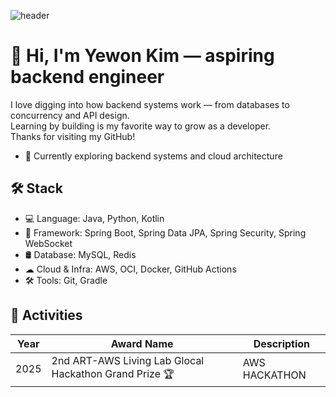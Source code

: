 ![header](https://capsule-render.vercel.app/api?type=waving&color=0:FFD159,100:C0EB3A&height=280&section=header&text=YewonKim's%20Repository&fontSize=40)

# 👋 Hi, I'm Yewon Kim — aspiring backend engineer

I love digging into how backend systems work — from databases to concurrency and API design.  
Learning by building is my favorite way to grow as a developer.  
Thanks for visiting my GitHub!

- 🔭 Currently exploring backend systems and cloud architecture

## 🛠 Stack
- 💻 Language: Java, Python, Kotlin
- 🌱 Framework: Spring Boot, Spring Data JPA, Spring Security, Spring WebSocket
- 🛢 Database: MySQL, Redis
- ☁ Cloud & Infra: AWS, OCI, Docker, GitHub Actions
- 🛠 Tools: Git, Gradle

## 📝 Activities

| Year | Award Name                                               | Description        |
|------|---------------------------------------------------------|--------------------|
| 2025 | 2nd ART-AWS Living Lab Glocal Hackathon Grand Prize 🏆      | AWS HACKATHON      |



<!--
**YewonKimMe/YewonKimMe** is a ✨ _special_ ✨ repository because its `README.md` (this file) appears on your GitHub profile.

Here are some ideas to get you started:

- 🔭 I’m currently working on ...
- 🌱 I’m currently learning ...
- 👯 I’m looking to collaborate on ...
- 🤔 I’m looking for help with ...
- 💬 Ask me about ...
- 📫 How to reach me: ...
- 😄 Pronouns: ...
- ⚡ Fun fact: ...
-->
